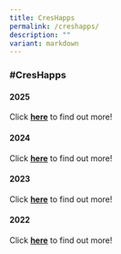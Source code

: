 ```yaml
---
title: CresHapps
permalink: /creshapps/
description: ""
variant: markdown
---
```

### **#CresHapps**

#### **2025**

Click **[here](https://www.crescent.edu.sg/whats-happening/2025/august/sec-2-showcase-2025/)** to find out more!


#### **2024**

Click **[here](https://www.crescent.edu.sg/sustainability-advocacy-challenge-sac-2024/)** to find out more!


#### **2023**

Click **[here](https://www.crescent.edu.sg/2023/september/champion-seminar-2023/)** to find out more!

#### **2022**

Click **[here](https://www.crescent.edu.sg/2022/October/cg100-time-capsule/)** to find out more!
